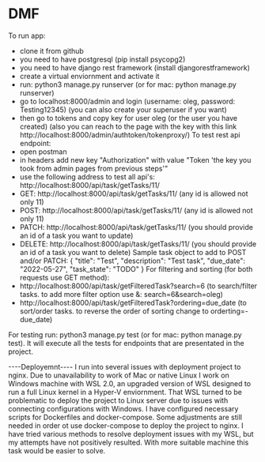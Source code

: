 # DMF
To run app: 
- clone it from github
- you need to have postgresql (pip install psycopg2)
- you need to have django rest framework (install djangorestframework)
- create a virtual enviornment and activate it
- run: python3 manage.py runserver (or for mac: python manage.py runserver)
- go to localhost:8000/admin and login (username: oleg, password: Testing12345) (you can also create your superuser if you want)
- then go to tokens and copy key for user oleg (or the user you have created) (also you can reach to the page with the key with this link http://localhost:8000/admin/authtoken/tokenproxy/)
To test rest api endpoint: 
- open postman
- in headers add new key "Authorization" with value "Token 'the key you took from admin pages from previous steps'"
- use the following address to test all api's: http://localhost:8000/api/task/getTasks/11/
- GET: http://localhost:8000/api/task/getTasks/11/ (any id is allowed not only 11)
- POST: http://localhost:8000/api/task/getTasks/11/ (any id is allowed not only 11)
- PATCH: http://localhost:8000/api/task/getTasks/11/ (you should provide an id of a task you want to update)
- DELETE: http://localhost:8000/api/task/getTasks/11/ (you should provide an id of a task you want to delete)
Sample task object to add to POST and/or PATCH: 
{
    "title": "Test",
    "description": "Test task",
    "due_date": "2022-05-27",
    "task_state": "TODO"
}
For filtering and sorting (for both requests use GET method): 
- http://localhost:8000/api/task/getFilteredTask?search=6 (to search/filter tasks. to add more filter option use &: search=6&search=oleg)
- http://localhost:8000/api/task/getFilteredTask?ordering=due_date (to sort/order tasks. to reverse the order of sorting change to orderting=-due_date)

For testing run: python3 manage.py test (or for mac: python manage.py test). It will execute all the tests for endpoints that are presentated in the project.

----Deployemnt----
I run into several issues with deployment project to nginx. Due to unavailability to work of Mac or native Linux I work on Windows machine with WSL 2.0, 
an upgraded version of WSL designed to run a full Linux kernel in a Hyper-V enviornment. That WSL turned to be problematic to deploy the project to Linux server due to 
issues with connecting configurations with Windows. 
I have configured necessary scripts for Dockerfiles and docker-compose. Some adjustments are still needed in order ot use docker-compose to deploy the project to nginx.
I have tried various methods to resolve deployment issues with my WSL, but my attempts have not positively resulted. With more suitable machine this task would be 
easier to solve.
